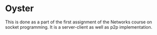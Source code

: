 Oyster
======

This is done as a part of the first assignment of the Networks course on socket programming. It is a server-client as well as p2p implementation. 
